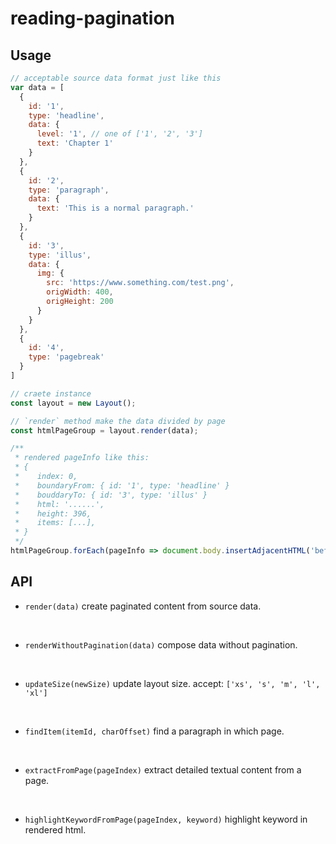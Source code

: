 # reading-pagination

## Usage
```js
// acceptable source data format just like this
var data = [
  {
    id: '1',
    type: 'headline',
    data: {
      level: '1', // one of ['1', '2', '3']
      text: 'Chapter 1'
    }
  },
  {
    id: '2',
    type: 'paragraph',
    data: {
      text: 'This is a normal paragraph.'
    }
  },
  {
    id: '3',
    type: 'illus',
    data: {
      img: {
        src: 'https://www.something.com/test.png',
        origWidth: 400,
        origHeight: 200
      }
    }
  },
  {
    id: '4',
    type: 'pagebreak'
  }
]

// craete instance
const layout = new Layout();

// `render` method make the data divided by page
const htmlPageGroup = layout.render(data);

/**
 * rendered pageInfo like this:
 * {
 *    index: 0,
 *    boundaryFrom: { id: '1', type: 'headline' }
 *    bouddaryTo: { id: '3', type: 'illus' }
 *    html: '......',
 *    height: 396,
 *    items: [...],
 * }
 */
htmlPageGroup.forEach(pageInfo => document.body.insertAdjacentHTML('beforeend', pageInfo.html));
```

## API
* `render(data)`
create paginated content from source data.
<br>

* `renderWithoutPagination(data)`
compose data without pagination.
<br>

* `updateSize(newSize)`
update layout size. accept: `['xs', 's', 'm', 'l', 'xl']`
<br>

* `findItem(itemId, charOffset)`
find a paragraph in which page.
<br>

* `extractFromPage(pageIndex)`
extract detailed textual content from a page.
<br>

* `highlightKeywordFromPage(pageIndex, keyword)`
highlight keyword in rendered html.